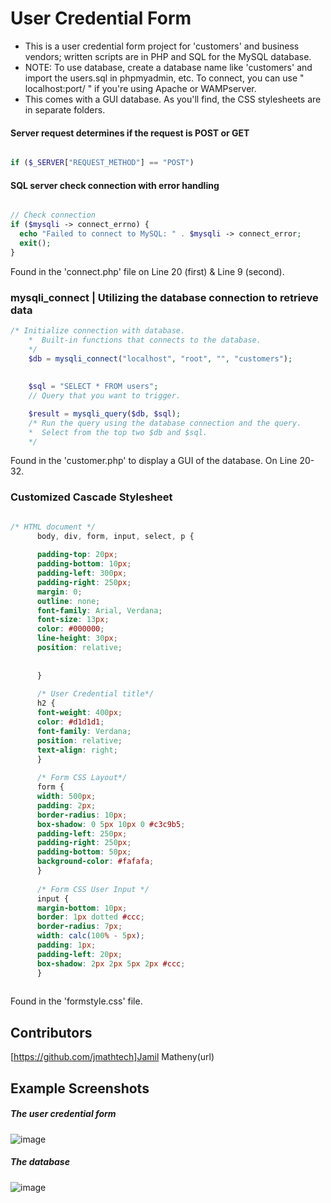 # User Credential Form
  * This is a user credential form project for 'customers' and business vendors; written scripts are in PHP and SQL for the MySQL database.
  * NOTE: To use database, create a database name like 'customers' and import the users.sql in phpmyadmin, etc. To connect, you can use 
  " localhost:port/ " if you're using Apache or WAMPserver.
  * This comes with a GUI database. As you'll find, the CSS stylesheets are in separate folders.


#### Server request determines if the request is POST or GET
```php

if ($_SERVER["REQUEST_METHOD"] == "POST") 

```

#### SQL server check connection with error handling
```php

// Check connection
if ($mysqli -> connect_errno) {
  echo "Failed to connect to MySQL: " . $mysqli -> connect_error;
  exit();
}

```
Found in the 'connect.php' file on Line 20 (first) & Line 9 (second).

### mysqli_connect | Utilizing the database connection to retrieve data

```php
/* Initialize connection with database.
	*  Built-in functions that connects to the database.
	*/ 
	$db = mysqli_connect("localhost", "root", "", "customers"); 
	
	
	$sql = "SELECT * FROM users";
	// Query that you want to trigger.

	$result = mysqli_query($db, $sql);
	/* Run the query using the database connection and the query.
	*  Select from the top two $db and $sql. 
	*/
```

Found in the 'customer.php' to display a GUI of the database. 
On Line 20-32.

### Customized Cascade Stylesheet 
```css

/* HTML document */
      body, div, form, input, select, p { 
	
	  padding-top: 20px;
	  padding-bottom: 10px;
	  padding-left: 300px;
	  padding-right: 250px;
      margin: 0;
      outline: none;
      font-family: Arial, Verdana;
      font-size: 13px;
      color: #000000;
      line-height: 30px;
	  position: relative;
		
		
      }
	  
      /* User Credential title*/
      h2 {
      font-weight: 400px;
	  color: #d1d1d1;
	  font-family: Verdana;
	  position: relative;
	  text-align: right;
	  }
	  
	  /* Form CSS Layout*/
      form {
      width: 500px; 
      padding: 2px;
      border-radius: 10px;
      box-shadow: 0 5px 10px 0 #c3c9b5; 
	  padding-left: 250px;
      padding-right: 250px;
	  padding-bottom: 50px;
	  background-color: #fafafa;
	  }
	  
	  /* Form CSS User Input */
      input {
      margin-bottom: 10px;
      border: 1px dotted #ccc;
      border-radius: 7px;
      width: calc(100% - 5px);
      padding: 1px;
	  padding-left: 20px;
	  box-shadow: 2px 2px 5px 2px #ccc;
      }
      
```
Found in the 'formstyle.css' file.

## Contributors
[https://github.com/jmathtech]Jamil Matheny(url)
## Example Screenshots

##### The user credential form  
![image](https://user-images.githubusercontent.com/36749450/95667495-f7e33680-0b34-11eb-9a0e-95e208365784.png)

##### The database
![image](https://user-images.githubusercontent.com/36749450/95667479-ce2a0f80-0b34-11eb-8dff-d17541983f32.png)
